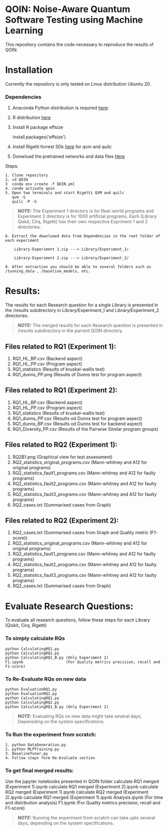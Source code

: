 # QOIN: Noise-Aware Quantum Software Testing using Machine Learning
This repository contains the code necessary to reproduce the results of QOIN.

# Installation
Currently the repository is only tested on Linux distribution Ubuntu 20.

### Dependencies

1. Anaconda Python distribution is required [here](https://www.anaconda.com/products/distribution):
2. R distribution [here](https://cran.r-project.org/bin/linux/ubuntu/fullREADME.html)
3. Install R package effsize

    install.packages('effsize')
	
4. Install Rigetti forrest SDk [here](https://docs.rigetti.com/qcs/getting-started/installing-locally) for qvm and quilc

5. Donwload the pretrained networks and data files [Here](https://drive.google.com/drive/folders/1yW1oB9IlYWEh0umZuMceFHPk0BSsKvX5?usp=sharing)

Steps:

    1. Clone repository
    2. cd QOIN
    3  conda env create -f QOIN.yml
    4. conda activate qoin
	5. Open two terminals and start Rigetti QVM and quilc
	   qvm -S
	   quilc -P -S

> **_NOTE:_** The Experiment 1 directory is for Real-world programs and Experiment 2 directory is for 1000 artificial programs. Each (Library Qiskit, Cirq, Rigetti) has their own respective Expriment 1 and 2 directories.
	
	6. Extract the downloaed data from Dependencies in the root folder of each experiment
    
		Library-Experiment 1.zip ---> Library/Experiment_1/
    
		Library-Experiment 2.zip ---> Library/Experiment_2/

	8. After extraction you should be able to several folders such as /tunning_data , /baseline_models, etc.

# Results:
The results for each Research question for a single Library is presented in the /results subdirectory in Library/Experiment_1 and Library/Experiment_2 directories.

> **_NOTE:_** The merged results for each Research question is presented in /results subdirectory in the parrent QOIN directory.

## Files related to RQ1 (Experiment 1):
1. RQ1_HL_BP.csv  (Backend aspect)
2. RQ1_HL_PP.csv  (Program aspect) 
3. RQ1_statistics (Results of kruskal-wallis test)
4. RQ1_dunns_PP.png (Results of Dunns test for program aspect)

## Files related to RQ1 (Experiment 2):
1. RQ1_HL_BP.csv  (Backend aspect)
2. RQ1_HL_PP.csv  (Program aspect) 
3. RQ1_statistics (Results of kruskal-wallis test)
4. RQ1_dunns_PP.csv (Results od Dunns test for program aspect)
5. RQ1_dunns_BP.csv (Results od Dunns test for backend aspect)
6. RQ1_Diversity_PP.csv (Results of the Pairwise Similar program groups)

## Files related to RQ2 (Experiment 1):
1. RQ2B1.png    (Graphical view for test assessment)
2. RQ2_statistics_original_programs.csv (Mann-whitney and A12 for original programs)
3. RQ2_statistics_fault1_programs.csv (Mann-whitney and A12 for faulty programs)
4. RQ2_statistics_fault2_programs.csv (Mann-whitney and A12 for faulty programs)
5. RQ2_statistics_fault3_programs.csv (Mann-whitney and A12 for faulty programs)
6. RQ2_cases.txt (Summarised cases from Graph)

## Files related to RQ2 (Experiment 2):
1. RQ2_cases.txt (Summarised cases from Graph and Quality metric (F1-score))
2. RQ2_statistics_original_programs.csv (Mann-whitney and A12 for original programs)
3. RQ2_statistics_fault1_programs.csv (Mann-whitney and A12 for faulty programs)
4. RQ2_statistics_fault2_programs.csv (Mann-whitney and A12 for faulty programs)
5. RQ2_statistics_fault3_programs.csv (Mann-whitney and A12 for faulty programs)
6. RQ2_cases.txt (Summarised cases from Graph)

# Evaluate Research Questions:
To evaluate all research questions, follow these steps for each Library (Qiskit, Cirq, Rigetti)

### To simply calculate RQs
    python CalculatingRQ1.py
    python CalculatingRQ2.py
    python CalculatingRQ1_B.py (Only Experiment 2)
	F1.ipynb                   (For Quality metrics precision, recall and F1-score)
### To Re-Evaluate RQs on new data
    python EvaluationRQ1.py
    python EvaluationRQ2.py
    python CalculatingRQ1.py
    python CalculatingRQ2.py
    python CalculatingRQ1_B.py (Only Experiment 2)
> **_NOTE:_** Evaluating RQs on new data might take several days, Depeneding on the system specifications.

### To Run the experiment from scratch:
    1. python DataGeneration.py
    2. python MLPTraining.py
    3. BaselineTuner.py
    4. Follow steps form Re-Evaluate section
	
### To get final merged results:
Use the jupyter notebooks presented in QOIN folder
    calculate RQ1 merged (Experiment 1).ipynb
    calculate RQ1 merged (Experiment 2).ipynb
	calculate RQ2 merged (Experiment 1).ipynb
	calculate RQ2 merged (Experiment 2).ipynb
	calculate RQ1 merged (Experiment 1).ipynb
	Analysis.ipynb   (For time and distribution analysis)
	F1.ipynb         (For Quality metrics precision, recall and F1-score)

> **_NOTE:_** Running the experiment from scratch can take upto several days, depending on the system specifications.